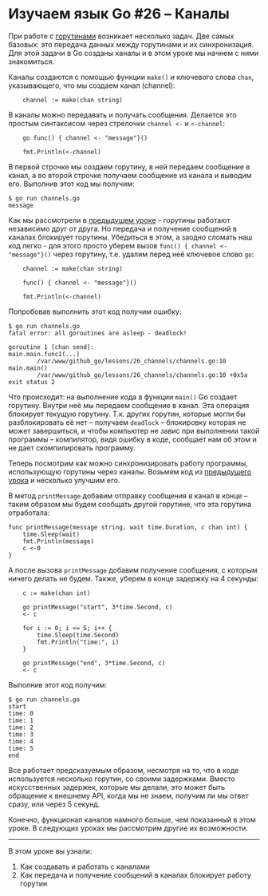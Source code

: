# Изучаем язык Go #26 – Каналы

При работе с [горутинами](https://github.com/WalkWeb/go-lesson-ru/tree/master/lessons/25_goroutines) возникает несколько 
задач. Две самых базовых: это передача данных между горутинами и их синхронизация. Для этой задачи в Go созданы каналы и
в этом уроке мы начнем с ними знакомиться.

Каналы создаются с помощью функции `make()` и ключевого слова `chan`, указывающего, что мы создаем канал (channel):

```
    channel := make(chan string)
```

В каналы можно передавать и получать сообщения. Делается это простым синтаксисом через стрелочки `channel <-` и 
`<-channel`:

```
    go func() { channel <- "message"}()

    fmt.Println(<-channel)
```

В первой строчке мы создаем горутину, в ней передаем сообщение в канал, а во второй строчке получаем сообщение из канала
и выводим его. Выполнив этот код мы получим:

```
$ go run channels.go 
message
```

Как мы рассмотрели в [предыдущем уроке](https://github.com/WalkWeb/go-lesson-ru/tree/master/lessons/25_goroutines) – 
горутины работают независимо друг от друга. Но передача и получение сообщений в каналах блокирует горутины. Убедиться в 
этом, а заодно сломать наш код легко - для этого просто уберем вызов `func() { channel <- "message"}()` через горутину, 
т.е. удалим перед неё ключевое слово `go`:

```
    channel := make(chan string)

    func() { channel <- "message"}()

    fmt.Println(<-channel)
```

Попробовав выполнить этот код получим ошибку:

```
$ go run channels.go 
fatal error: all goroutines are asleep - deadlock!

goroutine 1 [chan send]:
main.main.func1(...)
        /var/www/github_go/lessons/26_channels/channels.go:10
main.main()
        /var/www/github_go/lessons/26_channels/channels.go:10 +0x5a
exit status 2
```

Что происходит: на выполнение кода в функции `main()` Go создает горутину. Внутри неё мы передаем сообщение в канал. Эта
операция блокирует текущую горутину. Т.к. других горутин, которые могли бы разблокировать её нет – получаем `deadlock` –
блокировку которая не может завершиться, и чтобы компьютер не завис при выполнении такой программы – компилятор, видя
ошибку в коде, сообщает нам об этом и не дает скомпилировать программу.

Теперь посмотрим как можно синхронизировать работу программы, использующую горутины через каналы. Возьмем код из 
[предыдущего урока](https://github.com/WalkWeb/go-lesson-ru/tree/master/lessons/25_goroutines) и несколько улучшим его.

В метод `printMessage` добавим отправку сообщения в канал в конце – таким образом мы будем сообщать другой горутине, что
эта горутина отработала:

```
func printMessage(message string, wait time.Duration, c chan int) {
    time.Sleep(wait)
    fmt.Println(message)
    c <-0
}
```

А после вызова `printMessage` добавим получение сообщения, с которым ничего делать не будем. Также, уберем в конце
задержку на 4 секунды:

```
    c := make(chan int)

    go printMessage("start", 3*time.Second, c)
    <- c

    for i := 0; i <= 5; i++ {
        time.Sleep(time.Second)
        fmt.Println("time:", i)
    }

    go printMessage("end", 3*time.Second, c)
    <- c
```

Выполнив этот код получим:

```
$ go run channels.go 
start
time: 0
time: 1
time: 2
time: 3
time: 4
time: 5
end
```

Все работает предсказуемым образом, несмотря на то, что в коде используется несколько горутин, со своими задержками. 
Вместо искусственных задержек, которые мы делали, это может быть обращение к внешнему API, когда мы не знаем, получим ли 
мы ответ сразу, или через 5 секунд.

Конечно, функционал каналов намного больше, чем показанный в этом уроке. В следующих уроках мы рассмотрим другие их
возможности.
____

В этом уроке вы узнали:

1. Как создавать и работать с каналами
2. Как передача и получение сообщений в каналах блокирует работу горутин
